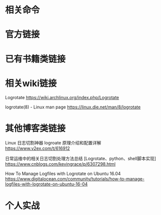 
# 相关命令

# 官方链接

# 已有书籍类链接

# 相关wiki链接

Logrotate https://wiki.archlinux.org/index.php/Logrotate

logrotate(8) - Linux man page https://linux.die.net/man/8/logrotate

# 其他博客类链接

Linux 日志切割神器 logroate 原理介绍和配置详解 https://www.v2ex.com/t/616912

日常运维中的相关日志切割处理方法总结 [Logrotate、python、shell脚本实现] https://www.cnblogs.com/kevingrace/p/6307298.html

How To Manage Logfiles with Logrotate on Ubuntu 16.04 https://www.digitalocean.com/community/tutorials/how-to-manage-logfiles-with-logrotate-on-ubuntu-16-04

# 个人实战
